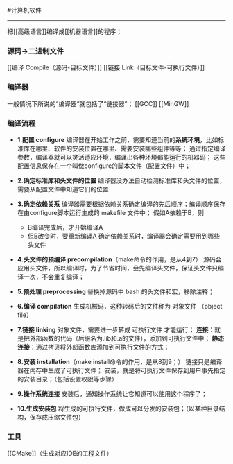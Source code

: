 #计算机软件 
***
把[[高级语言]]编译成[[机器语言]]的程序；
### 源码→二进制文件
[[编译 Compile（源码-目标文件）]]
[[链接 Link（目标文件-可执行文件）]]
### 编译器
一般情况下所说的“编译器”就包括了“链接器”；
[[GCC]]
[[MinGW]]
### 编译流程
-   **1.配置 configure**
    编译器在开始工作之前，需要知道当前的**系统环境**，比如标准库在哪里、软件的安装位置在哪里、需要安装哪些组件等等；
    通过指定编译参数，编译器就可以灵活适应环境，编译出各种环境都能运行的机器码；
    这些配置信息保存在一个叫做configure的脚本文件（配置文件）中；
    
-   **2.确定标准库和头文件的位置**
    编译器没办法自动检测标准库和头文件的位置，需要从配置文件中知道它们的位置
    
-   **3.确定依赖关系**
    编译器需要根据依赖关系确定编译的先后顺序；编译顺序保存在由configure脚本运行生成的 makefile 文件中；
    假如A依赖于B，则
    -   B编译完成后，才开始编译A
    -   但B改变时，要重新编译A
    确定依赖关系时，编译器会确定需要用到哪些头文件
    
-   **4.头文件的预编译 precompilation**（make命令的作用，是从4到7）
    源码会应用头文件，所以编译时，为了节省时间，会先编译头文件，保证头文件只编译一次，不会重复编译；
    
-   **5.预处理 preprocessing**
    替换掉源码中 bash 的头文件和宏，移除注释；
    
-   **6.编译 compilation**
    生成机械码，这种转码后的文件称为 对象文件 （object file）
    
-   **7.链接 linking**
	对象文件，需要进一步转成 可执行文件 才能运行；
	**连接**：就是把外部函数的代码（后缀名为.lib和.a的文件），添加到可执行文件中；
	**静态连接**：通过拷贝将外部函数库添加到可执行文件的方式；
	
-   **8.安装 installation**（make install命令的作用，是从8到9；）
    链接只是编译器在内存中生成了可执行文件；
    安装，就是将可执行文件保存到用户事先指定的安装目录；（包括设置权限等步骤）
    
-   **9.操作系统连接**
    安装后，通知操作系统让它知道可以使用这个程序了；
    
-   **10.生成安装包**
    将生成的可执行文件，做成可以分发的安装包；（以某种目录结构，保存成压缩文件包）


### 工具
[[CMake]]（生成对应IDE的工程文件）
